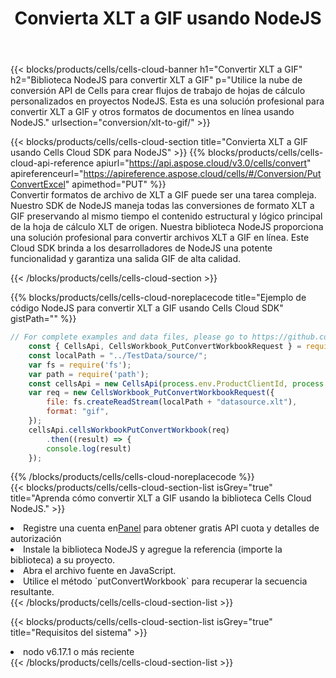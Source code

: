 ﻿---
title: Convierta XLT a GIF usando NodeJS
description:  Utilizar el SDK de nube Aspose.Cells para NodeJS para convertir un archivo de formato XLT a un archivo de formato GIF.
kwords: Excel, Convert XLT to GIF, REST, NodeJS
howto: How to convert XLT to GIF using Aspose.Cells Cloud NodeJS library.
---
{{< blocks/products/cells/cells-cloud-banner h1="Convertir XLT a GIF" h2="Biblioteca NodeJS para convertir XLT a GIF" p="Utilice la nube de conversión API de Cells para crear flujos de trabajo de hojas de cálculo personalizados en proyectos NodeJS. Esta es una solución profesional para convertir XLT a GIF y otros formatos de documentos en línea usando NodeJS." urlsection="conversion/xlt-to-gif/" >}}

{{< blocks/products/cells/cells-cloud-section title="Convierta XLT a GIF usando Cells Cloud SDK para NodeJS" >}}
{{% blocks/products/cells/cells-cloud-api-reference apiurl="https://api.aspose.cloud/v3.0/cells/convert" apireferenceurl="https://apireference.aspose.cloud/cells/#/Conversion/PutConvertExcel" apimethod="PUT" %}}
<br/>
Convertir formatos de archivo de XLT a GIF puede ser una tarea compleja. Nuestro SDK de NodeJS maneja todas las conversiones de formato XLT a GIF preservando al mismo tiempo el contenido estructural y lógico principal de la hoja de cálculo XLT de origen. Nuestra biblioteca NodeJS proporciona una solución profesional para convertir archivos XLT a GIF en línea. Este Cloud SDK brinda a los desarrolladores de NodeJS una potente funcionalidad y garantiza una salida GIF de alta calidad.

{{< /blocks/products/cells/cells-cloud-section >}}

{{% blocks/products/cells/cells-cloud-noreplacecode title="Ejemplo de código NodeJS para convertir XLT a GIF usando Cells Cloud SDK" gistPath="" %}}
 
```js
// For complete examples and data files, please go to https://github.com/aspose-cells-cloud/aspose-cells-cloud-node/
    const { CellsApi, CellsWorkbook_PutConvertWorkbookRequest } = require("asposecellscloud");
    const localPath = "../TestData/source/";
    var fs = require('fs');
    var path = require('path');
    const cellsApi = new CellsApi(process.env.ProductClientId, process.env.ProductClientSecret);
    var req = new CellsWorkbook_PutConvertWorkbookRequest({
        file: fs.createReadStream(localPath + "datasource.xlt"),
        format: "gif",
    });
    cellsApi.cellsWorkbookPutConvertWorkbook(req)
        .then((result) => {
        console.log(result)
    });
```
 
{{% /blocks/products/cells/cells-cloud-noreplacecode %}}
<br/>
{{< blocks/products/cells/cells-cloud-section-list isGrey="true" title="Aprenda cómo convertir XLT a GIF usando la biblioteca Cells Cloud NodeJS." >}}
<li> Registre una cuenta en<a href="https://dashboard.aspose.cloud/">Panel</a> para obtener gratis API cuota y detalles de autorización</li>
<li>Instale la biblioteca NodeJS y agregue la referencia (importe la biblioteca) a su proyecto.</li>
<li>Abra el archivo fuente en JavaScript.</li>
<li>Utilice el método `putConvertWorkbook` para recuperar la secuencia resultante.</li>
{{< /blocks/products/cells/cells-cloud-section-list >}}

{{< blocks/products/cells/cells-cloud-section-list isGrey="true" title="Requisitos del sistema" >}}
<li>nodo v6.17.1 o más reciente</li>
{{< /blocks/products/cells/cells-cloud-section-list >}}

